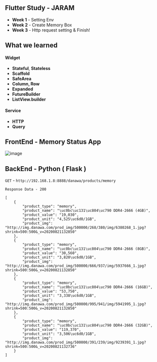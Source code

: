 ## Flutter Study - JARAM

- **Week 1** - Setting Env  
- **Week 2** - Create Memory Box
- **Week 3** - Http request setting & Finish!

## What we learned
#### Widget
- **Stateful**, **Stateless**
- **Scaffold**
- **SafeArea**
- **Column, Row**
- **Expanded**
- **FutureBuilder**
- **ListView.builder**
#### Service
- **HTTP**
- **Query**

## FrontEnd - Memory Status App
![image](https://user-images.githubusercontent.com/51515055/98114545-bef67180-1ee8-11eb-80ad-5a7e85b3316b.png)

## BackEnd - Python ( Flask )
`GET` - `http://192.168.1.8:8888/danawa/products/memory`  

`Response Data - 200`

```
[
    {
        "product_type": "memory",
        "product_name": "\uc0bc\uc131\uc804\uc790 DDR4-2666 (4GB)",
        "product_value": "19,030",
        "product_unit": "4,525\uc6d0/1GB",
        "product_img": "http://img.danawa.com/prod_img/500000/268/380/img/6380268_1.jpg?shrink=500:500&_v=20200821132850"
    },
    {
        "product_type": "memory",
        "product_name": "\uc0bc\uc131\uc804\uc790 DDR4-2666 (8GB)",
        "product_value": "30,560",
        "product_unit": "3,820\uc6d0/1GB",
        "product_img": "http://img.danawa.com/prod_img/500000/666/937/img/5937666_1.jpg?shrink=500:500&_v=20200821132850"
    },
    {
        "product_type": "memory",
        "product_name": "\uc0bc\uc131\uc804\uc790 DDR4-2666 (16GB)",
        "product_value": "53,750",
        "product_unit": "3,338\uc6d0/1GB",
        "product_img": "http://img.danawa.com/prod_img/500000/995/941/img/5941995_1.jpg?shrink=500:500&_v=20200821132850"
    },
    {
        "product_type": "memory",
        "product_name": "\uc0bc\uc131\uc804\uc790 DDR4-2666 (32GB)",
        "product_value": "119,370",
        "product_unit": "3,506\uc6d0/1GB",
        "product_img": "http://img.danawa.com/prod_img/500000/391/239/img/9239391_1.jpg?shrink=500:500&_v=20200821132736"
    }
]

```
